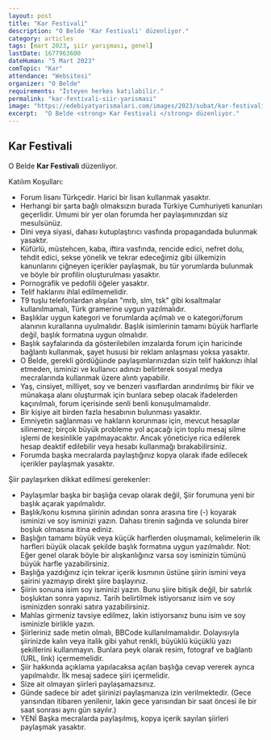 ```yaml
---
layout: post
title: "Kar Festivali"
description: "O Belde 'Kar Festivali' düzenliyor."
category: articles
tags: [mart 2023, şiir yarışması, genel]
lastDate: 1677963600
dateHuman: "5 Mart 2023"
comTopic: "Kar"
attendance: "Websitesi"
organizer: "O Belde"
requirements: "İsteyen herkes katılabilir."
permalink: "kar-festivali-siir-yarismasi"
image: "https://edebiyatyarismalari.com/images/2023/subat/kar-festivali-siir-yarismasi.jpg"
excerpt:  "O Belde <strong> Kar Festivali </strong> düzenliyor."
---
```


## Kar Festivali
O Belde **Kar Festivali** düzenliyor.  

Katılım Koşulları:
- Forum lisanı Türkçedir. Harici bir lisan kullanmak yasaktır.
- Herhangi bir şarta bağlı olmaksızın burada Türkiye Cumhuriyeti kanunları geçerlidir. Umumi bir yer olan forumda her paylaşımınızdan siz mesulsünüz.
- Dini veya siyasi, dahası kutuplaştırıcı vasfında propagandada bulunmak yasaktır.
- Küfürlü, müstehcen, kaba, iftira vasfında, rencide edici, nefret dolu, tehdit edici, sekse yönelik ve tekrar edeceğimiz gibi ülkemizin kanunlarını çiğneyen içerikler paylaşmak, bu tür yorumlarda bulunmak ve böyle bir profilin oluşturulması yasaktır. 
- Pornografik ve pedofili öğeler yasaktır.
- Telif haklarını ihlal edilmemelidir.
- T9 tuşlu telefonlardan alışılan "mrb, slm, tsk" gibi kısaltmalar kullanılmamalı, Türk gramerine uygun yazılmalıdır.
- Başlıklar uygun kategori ve forumlarda açılmalı ve o kategori/forum alanının kurallarına uyulmalıdır. Başlık isimlerinin tamamı büyük harflarle değil, başlık formatına uygun olmalıdır.
- Başlık sayfalarında da gösterilebilen imzalarda forum için haricinde bağlantı kullanmak, şayet hususi bir reklam anlaşması yoksa yasaktır.
- O Belde, gerekli gördüğünde paylaşımlarınızdan sizin telif hakkınızı ihlal etmeden, isminizi ve kullanıcı adınızı belirterek sosyal medya mecralarında kullanmak üzere alıntı yapabilir.
- Yaş, cinsiyet, milliyet, soy ve benzeri vasıflardan arındırılmış bir fikir ve münakaşa alanı oluşturmak için bunlara sebep olacak ifadelerden kaçınılmalı, forum içerisinde senli benli konuşulmamalıdır.
- Bir kişiye ait birden fazla hesabının bulunması yasaktır.
- Emniyetin sağlanması ve hakların korunması için, mevcut hesaplar silinemez; birçok büyük probleme yol açacağı için toplu mesaj silme işlemi de kesinlikle yapılmayacaktır. Ancak yöneticiye rica edilerek hesap deaktif edilebilir veya hesabı kullanmağı bırakabilirsiniz.
- Forumda başka mecralarda paylaştığınız kopya olarak ifade edilecek içerikler paylaşmak yasaktır.


Şiir paylaşırken dikkat edilmesi gerekenler:
- Paylaşımlar başka bir başlığa cevap olarak değil, Şiir forumuna yeni bir başlık açarak yapılmalıdır.
- Başlık/konu kısmına şiirinin adından sonra arasına tire (-) koyarak isminizi ve soy isminizi yazın. Dahası tirenin sağında ve solunda birer boşluk olmasına itina ediniz.
- Başlığın tamamı büyük veya küçük harflerden oluşmamalı, kelimelerin ilk harfleri büyük olacak şekilde başlık formatına uygun yazılmalıdır.
Not: Eğer genel olarak böyle bir alışkanlığınız varsa soy isminizin tümünü büyük harfle yazabilirsiniz.
- Başlığa yazdığınız için tekrar içerik kısmının üstüne şiirin ismini veya şairini yazmayıp direkt şiire başlayınız.
- Şiirin sonuna isim soy isminizi yazın. Bunu şiire bitişik değil, bir satırlık boşluktan sonra yapınız. Tarih belirtilmek istiyorsanız isim ve soy isminizden sonraki satıra yazabilirsiniz.
- Mahlas girmeniz tavsiye edilmez, lakin istiyorsanız bunu isim ve soy isminizle birlikle yazın.
- Şiirleriniz sade metin olmalı, BBCode kullanılmamalıdır. Dolayısıyla şiirinizde kalın veya italik gibi yahut renkli, büyüklü küçüklü yazı şekillerini kullanmayın. Bunlara peyk olarak resim, fotograf ve bağlantı (URL, link) içermemelidir.
- Şiir hakkında açıklama yapılacaksa açılan başlığa cevap vererek aynca yapılmalıdır. İlk mesaj sadece şiiri içermelidir. 
- Size ait olmayan şiirleri paylaşamazsınız.
- Günde sadece bir adet şiirinizi paylaşmanıza izin verilmektedir.
(Gece yarısından itibaren yenilenir, lakin gece yarısından bir saat öncesi ile bir saat sonrası aynı gün sayılır.)
- YENİ Başka mecralarda paylaşılmış, kopya içerik sayılan şiirleri paylaşmak yasaktır.